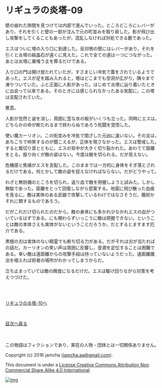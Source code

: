 # リギュラの炎塔-09

壁の崩れた隙間を見つけては内部で進んでいった。ところどころにレバーが  
あり，それを引くと壁の一部が沈んで元の町並みを取り戻した。影が飛び出  
し攻撃をしてくることもあったが，混乱しなければ対処できる数であった。  

エスはついに塔の入り口に到達した。反対側の壁にはレバーがあり，それを  
引くと炎塔の結晶石が遠くに見えた。これで全ての道は一つにつながった。  
あとは炎塔に巣喰う主を葬るだけである。  

入り口の門は開け放たれていたが，すさまじい冷気で蓋をされているようで  
あった。エスが足を踏み入れると，塔はどこまでも空洞が広がり，隅々まで  
凍りついていた。ふと正面に人影があった。はじめて炎塔に辿り着いたとき  
に出会って以来である。そのときには感じられなかったある気配に，この塔  
は支配されていた。  

悪意。  

人影が忽然と姿を消し，周囲に歪な氷の板がいくつも立った。同時にエスは，  
どちらかの命が断たれるまで終わらぬであろう死闘を覚悟した。  

使い魔カーリオン。この街並みを冷気で閉ざした元凶に違いない。その主は，  
あちこちで哄笑するのが聞こえるが，正体を現さなかった。エスは警戒した。  
すると風切り音とともに，エスの背中が大きく切り裂かれた。あわてて距離  
をとる。振り向くが敵の姿はない。今度は腕を切られる。だが見えない。  

危機感と焦燥がエスを支配した。このままでは一方的に身体をそぎ落とされ  
るだけである。何とかして敵の姿を捉えなければならない。だがどうやって。  

わざと無防備のところを切られ，返り血で敵を把握しようと試みた。しかし  
無駄であった。距離をとって回復しながら思案する。地面に飛び散った血痕  
を見るに，敵は実体のある武器で攻撃しているわけではなさそうだ。魔術か  
それに類するものであろう。  

だがこれだけ切られたのだから，敵の身体にも多かれ少なかれエスの血がつ  
いているはずである。にも関わらずいっこうに敵は把握できない。というこ  
とは敵の本体さえも実体がないということだろうか。だとするとますます厄  
介である。  

黒檀の刃は実体のない精霊でも断ち切る力がある。だがそれは刃が当たれば  
の話だ。カーリオンの笑い声は周囲に反響し，音源を定位することは困難で  
ある。幸い敵は遠距離からの攻撃手段は持っていないようだった。遠距離魔  
法を唱えれば術者の場所がわかってしまうからだ。  

立ち止まっていては敵の餌食になるだけだ。エスは駆け回りながら対策を考  
えつづけた。  

<br>  
<br>  

[リギュラの炎塔-10へ](./10.md)  

<br>  

[目次へ戻る](https://github.com/jamcha-aa/EbonyBlades/blob/master/README.md)  

<br>  
<br>  
この物語はフィクションであり，実在の人物・団体とは一切関係ありません。  

Copyright (c) 2016 jamcha (jamcha.aa@gmail.com).  

This document is under a [License Creative Commons Attribution Non Commercial Share Alike 4.0 International](http://creativecommons.org/licenses/by-nc-sa/4.0/deed)  

[![img](http://i.creativecommons.org/l/by-nc-sa/3.0/80x15.png)](http://creativecommons.org/licenses/by-nc-sa/4.0/deed)